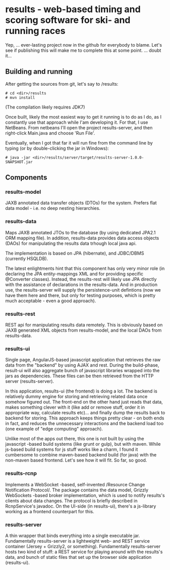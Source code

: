 # results - web-based timing and scoring software for ski- and running races

Yep, ... ever-lasting project now in the github for everybody to blame. Let's see if publishing this will make me to complete this at some point. ... doubt it...

## Building and running

After getting the sources from git, let's say to /results:
```
# cd <dir>/results
# mvn install
```

(The compilation likely requires JDK7)

Once built, likely the most easiest way to get it running is to do as I do,
as I constantly use that approach while I'am developing it. For that,
I use NetBeans. From netbeans I'll  open the project results-server,
and then right-click Main.java and choose 'Run File'. 

Eventually, when I got that far it will run fine from the command line by
typing (or by double-clicking the jar in Windows):
```
# java -jar <dir>/results/server/target/results-server-1.0.0-SNAPSHOT.jar
```

## Components

### results-model

JAXB annotated data transfer objects (DTOs) for the system. Prefers flat data model - i.e. no deep nesting hierarchies.

### results-data

Maps JAXB annotated JTOs to the database (by using dedicated JPA2.1 ORM mapping file). In addition, results-data provides data access objects (DAOs) for manipulating the results data trhough local java api.

The implementation is based on JPA (hibernate), and JDBC/DBMS (currently HSQLDB).

The latest enlightments hint that this component has only very minor role (in declaring the JPA entity-mappings XML and for providing specific @Converter classes). Instead, the results-rest will likely use JPA directly with the assistance of declarations in the results-data. And in production use, the results-server will supply the persistence-unit defintions (now we have them here and there, but only for testing purposes, which is pretty much acceptable - even a good approach).

### results-rest

REST api for manipulating results data remotely. This is obviously based on JAXB generated XML objects from results-model, and the local DAOs from results-data.

### results-ui

Single page, AngularJS-based javascript application that retrieves the raw data from the
"backend" by using AJAX and rest. During the build-phase, result-ui will
also aggregate bunch of javascript libraries wrapped into the jars as
dependencies. These files can be then retrieved from the HTTP server
(results-server).

In this application, results-ui (the frontend) is doing a lot. The backend
is relatively dummy engine for storing and retrieving related data once somehow figured out. The front-end on the other hand just reads that data, makes
something clever with it (like add or remove stuff, order it in appropriate
way, calculate results etc)... and finally dump the results back to
backend for storing. This approach keeps things pretty clear - on both
ends in fact, and reduces the unnecessary interactions and the backend load
too (one example of "edge computing" approach).

Unlike most of the apps out there, this one is not built by using the javascript
-based build systems (like grunt or gulp), but with maven. While js-based
build systems for js stuff works like a charm, I found it cumbersome to combine
maven-based backend build (for java) with the non-maven based frontend. Let's see
how it will fit. So far, so good.

### results-rcnp

Implements a WebSocket -based, self-invented /Resource Change Notification Protocol/. The
package contains the data model, Grizzly WebSockets -based broker implementation, which is
used to notify results's clients about data changes. The protocol is briefly described in
RcnpService's javadoc. On the UI-side (in results-ui), there's a js-library working as
a frontend counterpart for this.

### results-server

A thin wrapper that binds everything into a single executable jar. Fundamentally results-server is a lightweight web- and REST service container (Jersey + Grizzly2, or something). Fundamentally results-server hosts two kind of stuff:
a REST service for playing around with the results's data, and bunch of static
files that set up the browser side application (results-ui).

